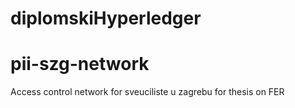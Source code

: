 # diplomskiHyperledger

# pii-szg-network

Access control network for sveuciliste u zagrebu for thesis on FER
